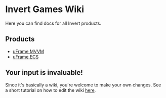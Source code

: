 # Invert Games Wiki

Here you can find docs for all Invert products.

## Products

* [uFrame MVVM]()
* [uFrame ECS]()

## Your input is invaluable!

Since it's basically a wiki, you're welcome to make your own changes. See a short tutorial on how to edit the wiki [here]().
